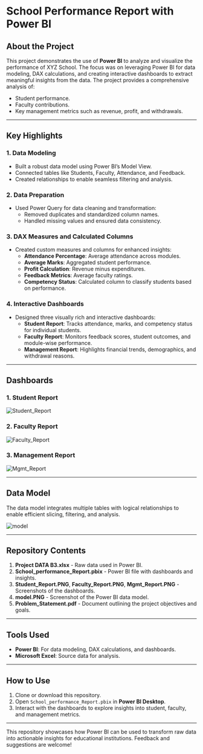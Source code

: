 # School Performance Report with Power BI

## About the Project

This project demonstrates the use of **Power BI** to analyze and visualize the performance of XYZ School. The focus was on leveraging Power BI for data modeling, DAX calculations, and creating interactive dashboards to extract meaningful insights from the data. The project provides a comprehensive analysis of:
- Student performance.
- Faculty contributions.
- Key management metrics such as revenue, profit, and withdrawals.

---

## Key Highlights

### 1. **Data Modeling**
- Built a robust data model using Power BI’s Model View.
- Connected tables like Students, Faculty, Attendance, and Feedback.
- Created relationships to enable seamless filtering and analysis.

### 2. **Data Preparation**
- Used Power Query for data cleaning and transformation:
  - Removed duplicates and standardized column names.
  - Handled missing values and ensured data consistency.

### 3. **DAX Measures and Calculated Columns**
- Created custom measures and columns for enhanced insights:
  - **Attendance Percentage**: Average attendance across modules.
  - **Average Marks**: Aggregated student performance.
  - **Profit Calculation**: Revenue minus expenditures.
  - **Feedback Metrics**: Average faculty ratings.
  - **Competency Status**: Calculated column to classify students based on performance.

### 4. **Interactive Dashboards**
- Designed three visually rich and interactive dashboards:
  - **Student Report**: Tracks attendance, marks, and competency status for individual students.
  - **Faculty Report**: Monitors feedback scores, student outcomes, and module-wise performance.
  - **Management Report**: Highlights financial trends, demographics, and withdrawal reasons.

---

## Dashboards

### 1. Student Report
![Student_Report](https://github.com/user-attachments/assets/ae3c3648-d380-4c47-9783-ded427ce48d1)


### 2. Faculty Report
![Faculty_Report](https://github.com/user-attachments/assets/bd099c6f-ffc5-42df-b356-b805466c565d)


### 3. Management Report
![Mgmt_Report](https://github.com/user-attachments/assets/775979df-a629-48e0-861c-f7f5c9bcd9b7)


---

## Data Model

The data model integrates multiple tables with logical relationships to enable efficient slicing, filtering, and analysis.

![model](https://github.com/user-attachments/assets/e3f3dbc5-6ac0-4fd0-9209-d11b888cbcbe)


---

## Repository Contents

1. **Project DATA B3.xlsx** - Raw data used in Power BI.
2. **School_performance_Report.pbix** - Power BI file with dashboards and insights.
3. **Student_Report.PNG**, **Faculty_Report.PNG**, **Mgmt_Report.PNG** - Screenshots of the dashboards.
4. **model.PNG** - Screenshot of the Power BI data model.
5. **Problem_Statement.pdf** - Document outlining the project objectives and goals.

---

## Tools Used

- **Power BI**: For data modeling, DAX calculations, and dashboards.
- **Microsoft Excel**: Source data for analysis.

---

## How to Use

1. Clone or download this repository.
2. Open `School_performance_Report.pbix` in **Power BI Desktop**.
3. Interact with the dashboards to explore insights into student, faculty, and management metrics.

---

This repository showcases how Power BI can be used to transform raw data into actionable insights for educational institutions. Feedback and suggestions are welcome!
